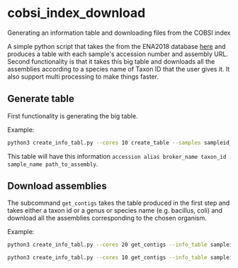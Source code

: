# cobsi_index_download
Generating an information table and downloading files from the COBSI index

A simple python script that takes the from the ENA2018 database [here](http://ftp.ebi.ac.uk/pub/databases/ENA2018-bacteria-661k/sampleid_assembly_paths.txt) and produces a table with each sample's accession number and assembly URL. Second functionality is that it takes this big table and downloads all the assemblies according to a species name of Taxon ID that the user gives it. It also support multi processing to make things faster.

## Generate table
First functionality is generating the big table.

Example:
```bash
python3 create_info_tabl.py --cores 10 create_table --samples sampleid_assembly_paths.txt --output_table sampleid_assembly_table.tsv
```

This table will have this information `accession alias broker_name taxon_id sample_name path_to_assembly`.


## Download assemblies
The subcommand `get_contigs` takes the table produced in the first step and takes either a taxon id or a genus or species name (e.g. bacillus, coli) and download all the assemblies corresponding to the chosen organism.

Example:
```bash
python3 create_info_tabl.py --cores 20 get_contigs --info_table sampleid_assembly_table.tsv --taxon_id 1392 --output_dir assemblies_id_1392/

python3 create_info_tabl.py --cores 10 get_contigs --info_table sampleid_assembly_table.tsv --org_name bacillus --output_dir assemblies_bacillus/
```